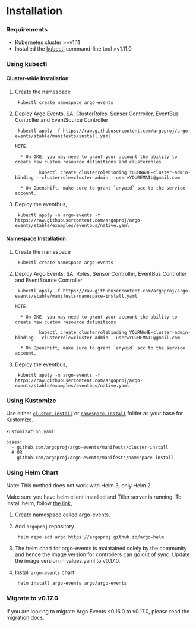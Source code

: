 # Installation

### Requirements

* Kubernetes cluster >=v1.11
* Installed the [kubectl](https://kubernetes.io/docs/tasks/tools/install-kubectl/) command-line tool >v1.11.0

### Using kubectl

#### Cluster-wide Installation

1. Create the namespace

        kubectl create namespace argo-events

2. Deploy Argo Events, SA, ClusterRoles, Sensor Controller, EventBus Controller and EventSource Controller

        kubectl apply -f https://raw.githubusercontent.com/argoproj/argo-events/stable/manifests/install.yaml

       NOTE: 
       
         * On GKE, you may need to grant your account the ability to create new custom resource definitions and clusterroles
    
                kubectl create clusterrolebinding YOURNAME-cluster-admin-binding --clusterrole=cluster-admin --user=YOUREMAIL@gmail.com
           
         * On Openshift, make sure to grant `anyuid` scc to the service account.

3. Deploy the eventbus,

        kubectl apply -n argo-events -f https://raw.githubusercontent.com/argoproj/argo-events/stable/examples/eventbus/native.yaml

#### Namespace Installation

1. Create the namespace

        kubectl create namespace argo-events

2. Deploy Argo Events, SA, Roles, Sensor Controller, EventBus Controller and EventSource Controller

        kubectl apply -f https://raw.githubusercontent.com/argoproj/argo-events/stable/manifests/namespace-install.yaml

       NOTE: 
       
         * On GKE, you may need to grant your account the ability to create new custom resource definitions
    
                kubectl create clusterrolebinding YOURNAME-cluster-admin-binding --clusterrole=cluster-admin --user=YOUREMAIL@gmail.com
         
         * On Openshift, make sure to grant `anyuid` scc to the service account.

3. Deploy the eventbus,

        kubectl apply -n argo-events -f https://raw.githubusercontent.com/argoproj/argo-events/stable/examples/eventbus/native.yaml        


### Using Kustomize

Use either [`cluster-install`](https://github.com/argoproj/argo-events/tree/stable/manifests/cluster-install) or [`namespace-install`](https://github.com/argoproj/argo-events/tree/stable/manifests/namespace-install) folder as your base for Kustomize.

`kustomization.yaml`:

    bases:
      - github.com/argoproj/argo-events/manifests/cluster-install
      # OR
      - github.com/argoproj/argo-events/manifests/namespace-install

### Using Helm Chart

Note: This method does not work with Helm 3, only Helm 2.

Make sure you have helm client installed and Tiller server is running. To install helm, follow <a href="https://docs.helm.sh/using_helm/">the link.</a>

1. Create namespace called argo-events.

1. Add `argoproj` repository

        helm repo add argo https://argoproj.github.io/argo-helm

1. The helm chart for argo-events is maintained solely by the community and hence the image version for controllers can go out of sync.
   Update the image version in values.yaml to v0.17.0.

1. Install `argo-events` chart

        helm install argo-events argo/argo-events

### Migrate to v0.17.0

If you are looking to migrate Argo Events <0.16.0 to v0.17.0, please read the [migration docs](https://github.com/argoproj/argo-events/wiki/Migration-path-for-v0.17.0).
